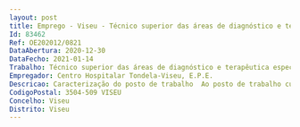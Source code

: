 ```yaml
--- 
layout: post
title: Emprego - Viseu - Técnico superior das áreas de diagnóstico e terapêutica especialista
Id: 83462
Ref: OE202012/0821
DataAbertura: 2020-12-30
DataFecho: 2021-01-14
Trabalho: Técnico superior das áreas de diagnóstico e terapêutica especialista
Empregador: Centro Hospitalar Tondela-Viseu, E.P.E.
Descricao: Caracterização do posto de trabalho  Ao posto de trabalho cuja ocupação aqui se pretende corresponde o conteúdo funcional estabelecido nos Decretos Leis nº 110 e 111 2017, ambos de 31 de agosto.
CodigoPostal: 3504-509 VISEU
Concelho: Viseu
Distrito: Viseu
--- 
```

